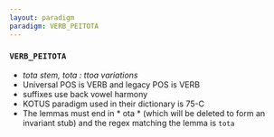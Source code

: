 ```yaml
---
layout: paradigm
paradigm: VERB_PEITOTA
---
```

### ` VERB_PEITOTA `

* _tota stem, tota : ttoa variations_
* Universal POS is VERB and legacy POS is VERB
* suffixes use back vowel harmony
* KOTUS paradigm used in their dictionary is 75-C
* The lemmas must end in * ota * (which will be deleted to form an invariant stub) and the regex matching the lemma is ` tota `
